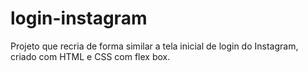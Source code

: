 # login-instagram

Projeto que recria de forma similar a tela inicial de login do Instagram, criado com HTML e CSS com flex box.
